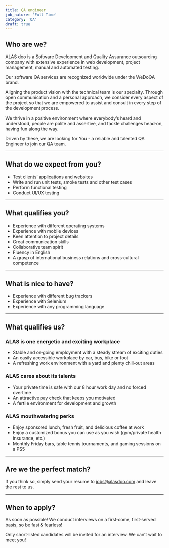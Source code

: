 ```yaml
---
title: QA engineer
job_nature: 'Full Time'
category: 'QA'
draft: true
---
```


## Who are we?

ALAS doo is a Software Development and Quality Assurance outsourcing company with extensive experience in web development, project management, manual and automated testing.

Our software QA services are recognized worldwide under the WeDoQA brand.

Aligning the product vision with the technical team is our specialty. Through open communication and a personal approach, we consider every aspect of the project so that we are empowered to assist and consult in every step of the development process.

We thrive in a positive environment where everybody’s heard and understood, people are polite and assertive, and tackle challenges head&#8209;on, having fun along the way.

Driven by these, we are looking for You - a reliable and talented QA Engineer to join our QA team.

---

## What do we expect from you?

- Test clients’ applications and websites
- Write and run unit tests, smoke tests and other test cases
- Perform functional testing
- Conduct UI/UX testing

---

## What qualifies you?

- Experience with different operating systems
- Experience with mobile devices
- Keen attention to project details
- Great communication skills
- Collaborative team spirit
- Fluency in English
- A grasp of international business relations and cross&#8209;cultural competence

---

## What is nice to have?

- Experience with different bug trackers
- Experience with Selenium
- Experience with any programming language

---

## What qualifies us?

### ALAS is one energetic and exciting workplace

- Stable and on&#8209;going employment with a steady stream of exciting duties
- An easily accessible workplace by car, bus, bike or foot
- A refreshing work environment with a yard and plenty chill&#8209;out areas

### ALAS cares about its talents

- Your private time is safe with our 8 hour work day and no forced overtime
- An attractive pay check that keeps you motivated
- A fertile environment for development and growth

### ALAS mouthwatering perks

- Enjoy sponsored lunch, fresh fruit, and delicious coffee at work
- Enjoy a customized bonus you can use as you wish (gym/private health insurance, etc.)
- Monthly Friday bars, table tennis tournaments, and gaming sessions on a PS5

---

## Are we the perfect match?

If you think so, simply send your resume to <jobs@alasdoo.com> and leave the rest to us.

---

## When to apply?

As soon as possible!
We conduct interviews on a first&#8209;come, first&#8209;served basis, so be fast & fearless!

Only short&#8209;listed candidates will be invited for an interview. We can’t wait to meet you!
